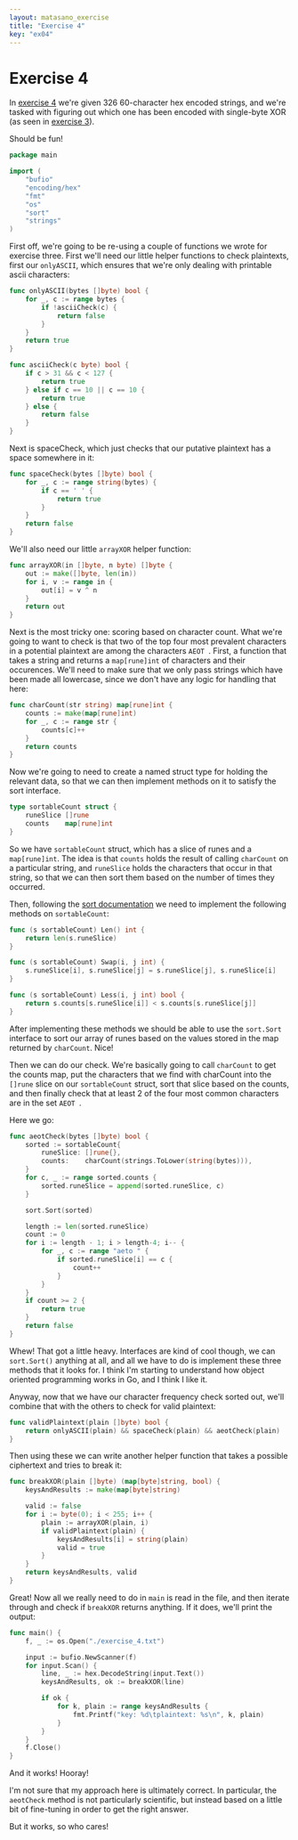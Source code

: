 ```yaml
---
layout: matasano_exercise
title: "Exercise 4"
key: "ex04"
---
```


# Exercise 4

In [exercise 4](http://cryptopals.com/sets/1/challenges/4) we're given
326 60-character hex encoded strings, and we're tasked with figuring out
which one has been encoded with single-byte XOR (as seen in [exercise 3](/matasano/ex03.html)).

Should be fun!

```go
package main

import (
	"bufio"
	"encoding/hex"
	"fmt"
	"os"
	"sort"
	"strings"
)
```


First off, we're going to be re-using a couple of functions we wrote
for exercise three. First we'll need our little helper functions to check
plaintexts, first our `onlyASCII`, which ensures that we're only dealing with
printable ascii characters:

```go
func onlyASCII(bytes []byte) bool {
	for _, c := range bytes {
		if !asciiCheck(c) {
			return false
		}
	}
	return true
}

func asciiCheck(c byte) bool {
	if c > 31 && c < 127 {
		return true
	} else if c == 10 || c == 10 {
		return true
	} else {
		return false
	}
}
```


Next is spaceCheck, which just checks that our putative plaintext has a space
somewhere in it:

```go
func spaceCheck(bytes []byte) bool {
	for _, c := range string(bytes) {
		if c == ' ' {
			return true
		}
	}
	return false
}
```


We'll also need our little `arrayXOR` helper function:

```go
func arrayXOR(in []byte, n byte) []byte {
	out := make([]byte, len(in))
	for i, v := range in {
		out[i] = v ^ n
	}
	return out
}
```


Next is the most tricky one: scoring based on character count. What we're going
to want to check is that two of the top four most prevalent characters in a potential
plaintext are among the characters `AEOT `. First, a function that takes a string and
returns a `map[rune]int` of characters and their occurences. We'll need to make
sure that we only pass strings which have been made all lowercase, since we don't
have any logic for handling that here:

```go
func charCount(str string) map[rune]int {
	counts := make(map[rune]int)
	for _, c := range str {
		counts[c]++
	}
	return counts
}
```


Now we're going to need to create a named struct type for holding the relevant
data, so that we can then implement methods on it to satisfy the sort interface.

```go
type sortableCount struct {
	runeSlice []rune
	counts    map[rune]int
}
```


So we have `sortableCount` struct, which has a slice of runes and a `map[rune]int`. The
idea is that `counts` holds the result of calling `charCount` on a particular string,
and `runeSlice` holds the characters that occur in that string, so that we can then
sort them based on the number of times they occurred.

Then, following the [sort documentation](https://golang.org/pkg/sort/) we need
to implement the following methods on `sortableCount`:

```go
func (s sortableCount) Len() int {
	return len(s.runeSlice)
}

func (s sortableCount) Swap(i, j int) {
	s.runeSlice[i], s.runeSlice[j] = s.runeSlice[j], s.runeSlice[i]
}

func (s sortableCount) Less(i, j int) bool {
	return s.counts[s.runeSlice[i]] < s.counts[s.runeSlice[j]]
}
```


After implementing these methods we should be able to use the `sort.Sort` interface
to sort our array of runes based on the values stored in the map returned by `charCount`.
Nice!

Then we can do our check. We're basically going to call `charCount` to get the counts
map, put the characters that we find with charCount into the `[]rune` slice on our
`sortableCount` struct, sort that slice based on the counts, and then finally check that
at least 2 of the four most common characters are in the set `AEOT `.

Here we go:

```go
func aeotCheck(bytes []byte) bool {
	sorted := sortableCount{
		runeSlice: []rune{},
		counts:    charCount(strings.ToLower(string(bytes))),
	}
	for c, _ := range sorted.counts {
		sorted.runeSlice = append(sorted.runeSlice, c)
	}

	sort.Sort(sorted)

	length := len(sorted.runeSlice)
	count := 0
	for i := length - 1; i > length-4; i-- {
		for _, c := range "aeto " {
			if sorted.runeSlice[i] == c {
				count++
			}
		}
	}
	if count >= 2 {
		return true
	}
	return false
}
```


Whew! That got a little heavy. Interfaces are kind of cool though, we can `sort.Sort()`
anything at all, and all we have to do is implement these three methods that it looks
for. I think I'm starting to understand how object oriented programming works in Go,
and I think I like it.

Anyway, now that we have our character frequency check sorted out, we'll combine that
with the others to check for valid plaintext:

```go
func validPlaintext(plain []byte) bool {
	return onlyASCII(plain) && spaceCheck(plain) && aeotCheck(plain)
}
```


Then using these we can write another helper function that takes
a possible ciphertext and tries to break it:

```go
func breakXOR(plain []byte) (map[byte]string, bool) {
	keysAndResults := make(map[byte]string)

	valid := false
	for i := byte(0); i < 255; i++ {
		plain := arrayXOR(plain, i)
		if validPlaintext(plain) {
			keysAndResults[i] = string(plain)
			valid = true
		}
	}
	return keysAndResults, valid
}
```


Great! Now all we really need to do in `main` is read in the file,
and then iterate through and check if `breakXOR` returns anything. If
it does, we'll print the output:

```go
func main() {
	f, _ := os.Open("./exercise_4.txt")

	input := bufio.NewScanner(f)
	for input.Scan() {
		line, _ := hex.DecodeString(input.Text())
		keysAndResults, ok := breakXOR(line)

		if ok {
			for k, plain := range keysAndResults {
				fmt.Printf("key: %d\tplaintext: %s\n", k, plain)
			}
		}
	}
	f.Close()
}
```


And it works! Hooray!

I'm not sure that my approach here is ultimately correct. In particular,
the `aeotCheck` method is not particularly scientific, but instead based on a
little bit of fine-tuning in order to get the right answer.

But it works, so who cares!
